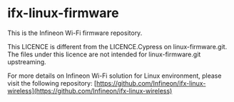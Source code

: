 # ifx-linux-firmware
This is the Infineon Wi-Fi firmware repository.

This LICENCE is different from the LICENCE.Cypress on linux-firmware.git.
The files under this licence are not intended for linux-firmware.git upstreaming.

For more details on Infineon Wi-Fi solution for Linux environment, please visit the following repository:
[https://github.com/Infineon/ifx-linux-wireless](https://github.com/Infineon/ifx-linux-wireless)
